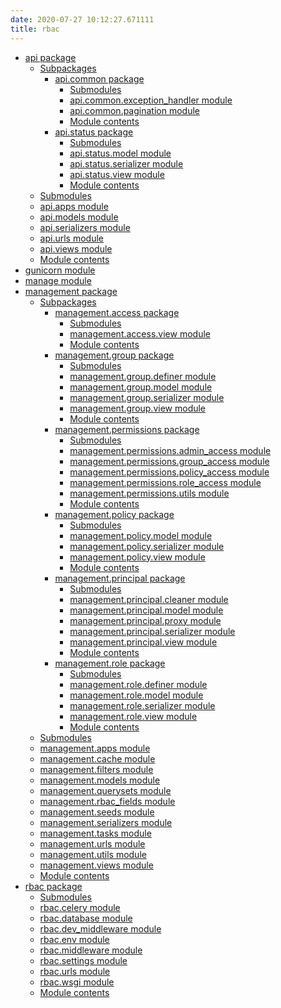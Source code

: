 ```yaml
---
date: 2020-07-27 10:12:27.671111
title: rbac
---
```

<div id="rbac" class="section">


<div class="toctree-wrapper compound">

  - [api package](../api/)
      - [Subpackages](../api/#subpackages)
          - [api.common package](../api.common/)
              - [Submodules](../api.common/#submodules)
              - [api.common.exception\_handler
                module](../api.common/#module-api.common.exception_handler)
              - [api.common.pagination
                module](../api.common/#module-api.common.pagination)
              - [Module contents](../api.common/#module-api.common)
          - [api.status package](../api.status/)
              - [Submodules](../api.status/#submodules)
              - [api.status.model
                module](../api.status/#module-api.status.model)
              - [api.status.serializer
                module](../api.status/#module-api.status.serializer)
              - [api.status.view
                module](../api.status/#module-api.status.view)
              - [Module contents](../api.status/#module-api.status)
      - [Submodules](../api/#submodules)
      - [api.apps module](../api/#module-api.apps)
      - [api.models module](../api/#module-api.models)
      - [api.serializers module](../api/#module-api.serializers)
      - [api.urls module](../api/#module-api.urls)
      - [api.views module](../api/#module-api.views)
      - [Module contents](../api/#module-api)
  - [gunicorn module](../gunicorn/)
  - [manage module](../manage/)
  - [management package](../management/)
      - [Subpackages](../management/#subpackages)
          - [management.access package](../management.access/)
              - [Submodules](../management.access/#submodules)
              - [management.access.view
                module](../management.access/#module-management.access.view)
              - [Module
                contents](../management.access/#module-management.access)
          - [management.group package](../management.group/)
              - [Submodules](../management.group/#submodules)
              - [management.group.definer
                module](../management.group/#module-management.group.definer)
              - [management.group.model
                module](../management.group/#module-management.group.model)
              - [management.group.serializer
                module](../management.group/#module-management.group.serializer)
              - [management.group.view
                module](../management.group/#module-management.group.view)
              - [Module
                contents](../management.group/#module-management.group)
          - [management.permissions package](../management.permissions/)
              - [Submodules](../management.permissions/#submodules)
              - [management.permissions.admin\_access
                module](../management.permissions/#module-management.permissions.admin_access)
              - [management.permissions.group\_access
                module](../management.permissions/#module-management.permissions.group_access)
              - [management.permissions.policy\_access
                module](../management.permissions/#module-management.permissions.policy_access)
              - [management.permissions.role\_access
                module](../management.permissions/#module-management.permissions.role_access)
              - [management.permissions.utils
                module](../management.permissions/#module-management.permissions.utils)
              - [Module
                contents](../management.permissions/#module-management.permissions)
          - [management.policy package](../management.policy/)
              - [Submodules](../management.policy/#submodules)
              - [management.policy.model
                module](../management.policy/#module-management.policy.model)
              - [management.policy.serializer
                module](../management.policy/#module-management.policy.serializer)
              - [management.policy.view
                module](../management.policy/#module-management.policy.view)
              - [Module
                contents](../management.policy/#module-management.policy)
          - [management.principal package](../management.principal/)
              - [Submodules](../management.principal/#submodules)
              - [management.principal.cleaner
                module](../management.principal/#module-management.principal.cleaner)
              - [management.principal.model
                module](../management.principal/#module-management.principal.model)
              - [management.principal.proxy
                module](../management.principal/#module-management.principal.proxy)
              - [management.principal.serializer
                module](../management.principal/#module-management.principal.serializer)
              - [management.principal.view
                module](../management.principal/#module-management.principal.view)
              - [Module
                contents](../management.principal/#module-management.principal)
          - [management.role package](../management.role/)
              - [Submodules](../management.role/#submodules)
              - [management.role.definer
                module](../management.role/#module-management.role.definer)
              - [management.role.model
                module](../management.role/#module-management.role.model)
              - [management.role.serializer
                module](../management.role/#module-management.role.serializer)
              - [management.role.view
                module](../management.role/#module-management.role.view)
              - [Module
                contents](../management.role/#module-management.role)
      - [Submodules](../management/#submodules)
      - [management.apps module](../management/#module-management.apps)
      - [management.cache
        module](../management/#module-management.cache)
      - [management.filters
        module](../management/#module-management.filters)
      - [management.models
        module](../management/#module-management.models)
      - [management.querysets
        module](../management/#module-management.querysets)
      - [management.rbac\_fields
        module](../management/#module-management.rbac_fields)
      - [management.seeds
        module](../management/#module-management.seeds)
      - [management.serializers
        module](../management/#module-management.serializers)
      - [management.tasks
        module](../management/#module-management.tasks)
      - [management.urls module](../management/#module-management.urls)
      - [management.utils
        module](../management/#module-management.utils)
      - [management.views
        module](../management/#module-management.views)
      - [Module contents](../management/#module-management)
  - [rbac package](../rbac/)
      - [Submodules](../rbac/#submodules)
      - [rbac.celery module](../rbac/#module-rbac.celery)
      - [rbac.database module](../rbac/#module-rbac.database)
      - [rbac.dev\_middleware
        module](../rbac/#module-rbac.dev_middleware)
      - [rbac.env module](../rbac/#module-rbac.env)
      - [rbac.middleware module](../rbac/#module-rbac.middleware)
      - [rbac.settings module](../rbac/#module-rbac.settings)
      - [rbac.urls module](../rbac/#module-rbac.urls)
      - [rbac.wsgi module](../rbac/#module-rbac.wsgi)
      - [Module contents](../rbac/#module-rbac)

</div>

</div>